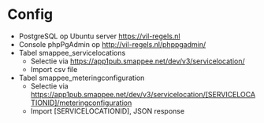 # Config

- PostgreSQL op Ubuntu server https://vil-regels.nl
- Console phpPgAdmin op http://vil-regels.nl/phppgadmin/
- Tabel smappee_servicelocations
    - Selectie via https://app1pub.smappee.net/dev/v3/servicelocation/
    - Import csv file
- Tabel smappee_meteringconfiguration
    - Selectie via https://app1pub.smappee.net/dev/v3/servicelocation/[SERVICELOCATIONID]/meteringconfiguration
    - Import [SERVICELOCATIONID], JSON response
